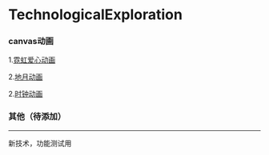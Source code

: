 # TechnologicalExploration
### canvas动画

1.[霓虹爱心动画](https://onethousandandtwentyfour.github.io/TechnologicalExploration/canvas/%e9%9c%93%e8%99%b9%e7%88%b1%e5%bf%83%e5%8a%a8%e7%94%bb/)

2.[地月动画](https://onethousandandtwentyfour.github.io/TechnologicalExploration/canvas/%e5%9c%b0%e6%9c%88%e5%8a%a8%e7%94%bb/)

2.[时钟动画](https://onethousandandtwentyfour.github.io/TechnologicalExploration/canvas/%e6%97%b6%e9%92%9f%e5%8a%a8%e7%94%bb/)

### 其他（待添加）

*** 
新技术，功能测试用
